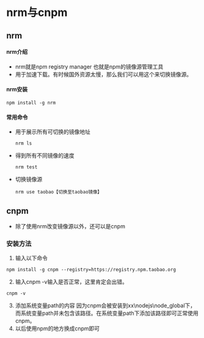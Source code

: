 # nrm与cnpm
## nrm
#### nrm介绍
* nrm就是npm registry manager 也就是npm的镜像源管理工具
* 用于加速下载。有时候国外资源太慢，那么我们可以用这个来切换镜像源。
#### nrm安装
```
npm install -g nrm
```
#### 常用命令
* 用于展示所有可切换的镜像地址
  ```
  nrm ls
  ```
* 得到所有不同镜像的速度
  ```
  nrm test
  ```
* 切换镜像源
  ```
  nrm use taobao【切换至taobao镜像】
  ```
## cnpm
* 除了使用nrm改变镜像源以外，还可以是cnpm
### 安装方法
1. 输入以下命令
```
npm install -g cnpm --registry=https://registry.npm.taobao.org
```
2. 输入cnpm -v输入是否正常，这里肯定会出错。
```
cnpm -v
```
3. 添加系统变量path的内容
因为cnpm会被安装到xx\nodejs\node_global下，而系统变量path并未包含该路径。在系统变量path下添加该路径即可正常使用cnpm。
4. 以后使用npm的地方换成cnpm即可